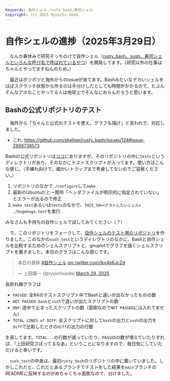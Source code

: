 ```yaml
---
Keywords: 自作シェル,rusty_bash,寿司シェル
Copyright: (C) 2025 Ryuichi Ueda
---
```


# 自作シェルの進捗（2025年3月29日）

　なんか春休みで研究そっちのけで自作シェル（[rusty_bash、sush、寿司シェルといろんな呼び名で呼ばれているやつ](https://github.com/shellgei/rusty_bash/)）を開発してます。（研究以外の仕事はちゃんとやってますねんのため。）

　最近はポツポツと海外からのissueが来てます。Bashみたいなデカいシェルをほぼスクラッチ状態から作るのは手分けしたとしても時間がかかるので、たぶんそんなアホなことやってる人は地球上でそんなにおらんだろうと思います。

## Bashの公式リポジトリのテスト

　海外から「ちゃんと公式のテストを使え。グラフも描け」と言われで、対応しました。

* これ: https://github.com/shellgei/rusty_bash/issues/124#issue-2888738573

Bashの公式リポジトリは[ココ](https://savannah.gnu.org/git/?group=bash)にありますが、そのリポジトリの中に`tests`というディレクトリがあり、そのなかにテストスクリプトが入ってます。使い方はこんな感じ。（手練れ向けで、細かいトラップまで考慮してないのでご容赦ください。）

1. リポジトリのなかで`./configure`して`make`
2. 最新のUbuntuだと一箇所「ヘッダファイルが明示的に指定されていない」とエラーが出るので修正
3. `make test`あるいは`tests`のなかで、`THIS_SH=<テストしたいシェル> ./hogehoge.test`を実行

みなさんも手持ちの自作シェルで試してみてください（？）

　で、このリポジトリをフォークして、[自作シェルのテスト用のリポジトリ](https://github.com/ryuichiueda/bash_for_sush_test)を作りました。このなかの`sush_test`というディレクトリのなかに、Bashと自作シェルを比較するためのシェルスクリプトと、gnuplotでグラフを描くシェルスクリプトを置きました。本日のグラフはこんな感じです。

<blockquote class="twitter-tweet"><p lang="ja" dir="ltr">本日の進捗 <a href="https://twitter.com/hashtag/%E8%87%AA%E4%BD%9C%E3%82%B7%E3%82%A7%E3%83%AB?src=hash&amp;ref_src=twsrc%5Etfw">#自作シェル</a> <a href="https://t.co/lkv4e6JcZd">pic.twitter.com/lkv4e6JcZd</a></p>&mdash; 上田隆一 (@ryuichiueda) <a href="https://twitter.com/ryuichiueda/status/1905883207775744183?ref_src=twsrc%5Etfw">March 29, 2025</a></blockquote> <script async src="https://platform.twitter.com/widgets.js" charset="utf-8"></script>

各折れ線グラフは

* `PASSED`: 全84のテストスクリプト中でBashと違いが出なかったものの数
* `NOT PASSED`: `bash`と`sush`で違いが出たスクリプトの数
* `DNF`: 途中で止まったスクリプトの数（面倒なので`NOT PASSED`には入れてません）
* `TOTAL LINES of DIFF`: 全スクリプトに対して`bash`の出力と`sush`の出力を`diff`で比較したときの`diff`の出力の行数

を表してます。`TOTAL...`の行数が減っていたり、`PASSED`の数が増えていたりすれば、「上田研究さぼってるなあ」ということになりますので、毎日気にしていただけると幸いです。


　`sush_test`の中身は、最初`rusty_bash`のリポジトリの中に置いていました。しかしこれだと、これだとあるブランチでテストをした結果を`main`ブランチのREADMEに反映するのがめちゃくちゃ面倒なので、分けました。

